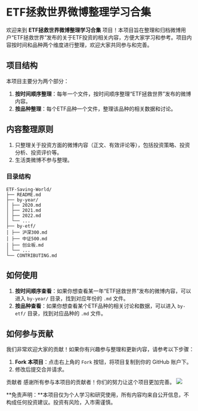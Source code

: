 # ETF拯救世界微博整理学习合集

欢迎来到 **ETF拯救世界微博整理学习合集** 项目！本项目旨在整理和归档微博用户“ETF拯救世界”发布的关于ETF投资的相关内容，方便大家学习和参考。项目内容按时间和品种两个维度进行整理，欢迎大家共同参与和完善。

## 项目结构

本项目主要分为两个部分：

1. **按时间顺序整理**：每年一个文件，按时间顺序整理“ETF拯救世界”发布的微博内容。
2. **按品种整理**：每个ETF品种一个文件，整理该品种的相关数据和讨论。

## 内容整理原则

1. 只整理关于投资方面的微博内容（正文、有效评论等），包括投资策略、投资分析、投资评价等。
2. 生活类微博不参与整理。


### 目录结构
```
ETF-Saving-World/
├── README.md
├── by-year/
│ ├── 2020.md
│ ├── 2021.md
│ ├── 2022.md
│ └── ...
├── by-etf/
│ ├── 沪深300.md
│ ├── 中证500.md
│ ├── 创业板.md
│ └── ...
└── CONTRIBUTING.md
```

## 如何使用

1. **按时间顺序查看**：如果你想查看某一年“ETF拯救世界”发布的微博内容，可以进入 `by-year/` 目录，找到对应年份的 `.md` 文件。
2. **按品种查看**：如果你想查看某个ETF品种的相关讨论和数据，可以进入 `by-etf/` 目录，找到对应品种的 `.md` 文件。

## 如何参与贡献

我们非常欢迎大家的贡献！如果你有兴趣参与整理和更新内容，请参考以下步骤：

1. **Fork 本项目**：点击右上角的 `Fork` 按钮，将项目复制到你的 GitHub 账户下。
2. 修改后提交合并请求。


贡献者
感谢所有参与本项目的贡献者！你们的努力让这个项目更加完善。
<a href="https://github.com/你的用户名/ETF-Saving-World/graphs/contributors"> <img src="https://contrib.rocks/image?repo=你的用户名/ETF-Saving-World" /> </a>

**免责声明：**本项目仅为个人学习和研究使用，所有内容均来自公开信息，不构成任何投资建议。投资有风险，入市需谨慎。
